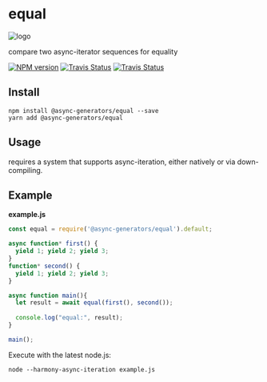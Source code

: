 # equal
![logo](https://avatars1.githubusercontent.com/u/31987273?v=4&s=100)

compare two async-iterator sequences for equality

[![NPM version][npm-image]][npm-url]
[![Travis Status][travis-image]][travis-url]
[![Travis Status][codecov-image]][codecov-url]

## Install

```
npm install @async-generators/equal --save
yarn add @async-generators/equal
```

## Usage

requires a system that supports async-iteration, either natively or via down-compiling.  

## Example

**example.js**
```js
const equal = require('@async-generators/equal').default;

async function* first() {
  yield 1; yield 2; yield 3;
}
function* second() {
  yield 1; yield 2; yield 3;
}

async function main(){
  let result = await equal(first(), second());
  
  console.log("equal:", result);
}

main();
```

Execute with the latest node.js: 

```
node --harmony-async-iteration example.js
```

[npm-url]: https://npmjs.org/package/@async-generators/equal
[npm-image]: https://img.shields.io/npm/v/@async-generators/equal.svg
[npm-downloads]: https://img.shields.io/npm/dm/@async-generators/equal.svg
[travis-url]: https://travis-ci.org/async-generators/equal
[travis-image]: https://img.shields.io/travis/async-generators/equal/master.svg
[codecov-url]: https://codecov.io/gh/async-generators/equal
[codecov-image]: https://codecov.io/gh/async-generators/equal/branch/master/graph/badge.svg
